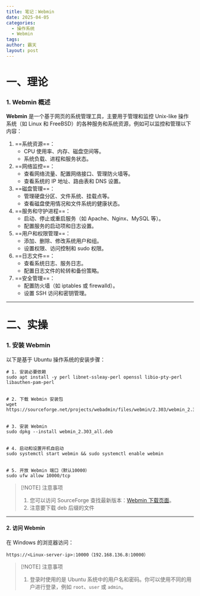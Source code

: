 ```yaml
---
title: 笔记：Webmin
date: 2025-04-05
categories:
  - 操作系统
  - Webmin
tags: 
author: 霸天
layout: post
---
```

# 一、理论

### 1. Webmin 概述

**Webmin** 是一个基于网页的系统管理工具，主要用于管理和监控 Unix-like 操作系统（如 Linux 和 FreeBSD）的各种服务和系统资源，例如可以监控和管理以下内容：
1. ==系统资源==：
    - CPU 使用率、内存、磁盘空间等。
    - 系统负载、进程和服务状态。
2. ==网络监控==：
    - 查看网络流量、配置网络接口、管理防火墙等。
    - 查看系统的 IP 地址、路由表和 DNS 设置。
3. ==磁盘管理==：
    - 管理硬盘分区、文件系统、挂载点等。
    - 查看磁盘使用情况和文件系统的健康状态。
4. ==服务和守护进程==：
    - 启动、停止或重启服务（如 Apache、Nginx、MySQL 等）。
    - 配置服务的启动项和日志设置。
5. ==用户和权限管理==：
    - 添加、删除、修改系统用户和组。
    - 设置权限、访问控制和 sudo 权限。
6. ==日志文件==：
    - 查看系统日志、服务日志。
    - 配置日志文件的轮转和备份策略。
7. ==安全管理==：
    - 配置防火墙（如 iptables 或 firewalld）。
    - 设置 SSH 访问和密钥管理。

---


# 二、实操

### 1. 安装 Webmin

以下是基于 Ubuntu 操作系统的安装步骤：
```
# 1. 安装必要依赖
sudo apt install -y perl libnet-ssleay-perl openssl libio-pty-perl libauthen-pam-perl


# 2. 下载 Webmin 安装包
wget https://sourceforge.net/projects/webadmin/files/webmin/2.303/webmin_2.303_all.deb


# 3. 安装 Webmin
sudo dpkg --install webmin_2.303_all.deb


# 4. 启动和设置开机自启动
sudo systemctl start webmin && sudo systemctl enable webmin


# 5. 开放 Webmin 端口（默认10000）
sudo ufw allow 10000/tcp       
```

> [!NOTE] 注意事项
> 1. 您可以访问 SourceForge 查找最新版本：[Webmin 下载页面](https://sourceforge.net/projects/webadmin/files/)。
> 2. 注意要下载 deb 后缀的文件

---


#### 2. 访问 Webmin

在 Windows 的浏览器访问：
```
https://<Linux-server-ip>:10000（192.168.136.8:10000）
```

> [!NOTE] 注意事项
> 1. 登录时使用的是 Ubuntu 系统中的用户名和密码。你可以使用不同的用户进行登录，例如 `root`、`user` 或 `admin`。




